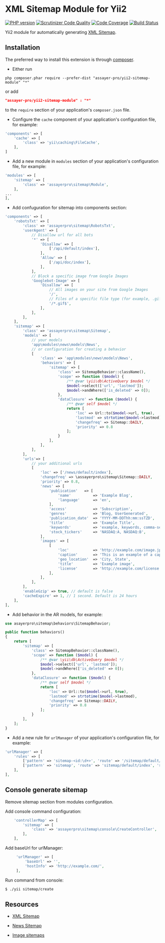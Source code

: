 XML Sitemap Module for Yii2
==========================

[![PHP version](https://badge.fury.io/ph/assayer-pro%2Fyii2-sitemap-module.svg)](http://badge.fury.io/ph/assayer-pro%2Fyii2-sitemap-module)
[![Scrutinizer Code Quality](https://scrutinizer-ci.com/g/assayer-pro/yii2-sitemap-module/badges/quality-score.png?b=master)](https://scrutinizer-ci.com/g/assayer-pro/yii2-sitemap-module/?branch=master)
[![Code Coverage](https://scrutinizer-ci.com/g/assayer-pro/yii2-sitemap-module/badges/coverage.png?b=master)](https://scrutinizer-ci.com/g/assayer-pro/yii2-sitemap-module/?branch=master)
[![Build Status](https://scrutinizer-ci.com/g/assayer-pro/yii2-sitemap-module/badges/build.png?b=master)](https://scrutinizer-ci.com/g/assayer-pro/yii2-sitemap-module/build-status/master)

Yii2 module for automatically generating [XML Sitemap](http://www.sitemaps.org/protocol.html).

Installation
------------
The preferred way to install this extension is through [composer](http://getcomposer.org/download/).

* Either run

```
php composer.phar require --prefer-dist "assayer-pro/yii2-sitemap-module" "*"
```

or add

```json
"assayer-pro/yii2-sitemap-module" : "*"
```

to the `require` section of your application's `composer.json` file.

* Configure the `cache` component of your application's configuration file, for example:

```php
'components' => [
    'cache' => [
        'class' => 'yii\caching\FileCache',
    ],
]
```

* Add a new module in `modules` section of your application's configuration file, for example:

```php
'modules' => [
    'sitemap' => [
        'class' => 'assayerpro\sitemap\Module',
    ],
...
],
```

* Add confuguration for sitemap into components section:

```php
'components' => [
    'robotsTxt' => [
        'class' => 'assayerpro\sitemap\RobotsTxt',
        'userAgent' => [
            // Disallow url for all bots
            '*' => [
                'Disallow' => [
                    ['/api/default/index'],
                ],
                'Allow' => [
                    ['/api/doc/index'],
                ],
            ],
            // Block a specific image from Google Images
            'Googlebot-Image' => [
                'Disallow' => [
                    // All images on your site from Google Images
                    '/',
                    // Files of a specific file type (for example, .gif)
                    '/*.gif$',
                ],
            ],
        ],
    ],
    'sitemap' => [
        'class' => 'assayerpro\sitemap\Sitemap',
        'models' => [
            // your models
            'app\modules\news\models\News',
            // or configuration for creating a behavior
            [
                'class' => 'app\modules\news\models\News',
                'behaviors' => [
                    'sitemap' => [
                        'class' => SitemapBehavior::className(),
                        'scope' => function ($model) {
                            /** @var \yii\db\ActiveQuery $model */
                            $model->select(['url', 'lastmod']);
                            $model->andWhere(['is_deleted' => 0]);
                        },
                        'dataClosure' => function ($model) {
                            /** @var self $model */
                            return [
                                'loc' => Url::to($model->url, true),
                                'lastmod' => strtotime($model->lastmod),
                                'changefreq' => Sitemap::DAILY,
                                'priority' => 0.8
                            ];
                        }
                    ],
                ],
            ],
        ],
        'urls'=> [
            // your additional urls
            [
                'loc' => ['/news/default/index'],
                'changefreq' => \assayerpro\sitemap\Sitemap::DAILY,
                'priority' => 0.8,
                'news' => [
                    'publication'   => [
                        'name'          => 'Example Blog',
                        'language'      => 'en',
                    ],
                    'access'            => 'Subscription',
                    'genres'            => 'Blog, UserGenerated',
                    'publication_date'  => 'YYYY-MM-DDThh:mm:ssTZD',
                    'title'             => 'Example Title',
                    'keywords'          => 'example, keywords, comma-separated',
                    'stock_tickers'     => 'NASDAQ:A, NASDAQ:B',
                ],
                'images' => [
                    [
                        'loc'           => 'http://example.com/image.jpg',
                        'caption'       => 'This is an example of a caption of an image',
                        'geo_location'  => 'City, State',
                        'title'         => 'Example image',
                        'license'       => 'http://example.com/license',
                    ],
                ],
            ],
        ],
        'enableGzip' => true, // default is false
        'cacheExpire' => 1, // 1 second. Default is 24 hours
    ],
],
```

* Add behavior in the AR models, for example:

```php
use asayerpro\sitemap\behaviors\SitemapBehavior;

public function behaviors()
{
    return [
        'sitemap' => [
            'class' => SitemapBehavior::className(),
            'scope' => function ($model) {
                /** @var \yii\db\ActiveQuery $model */
                $model->select(['url', 'lastmod']);
                $model->andWhere(['is_deleted' => 0]);
            },
            'dataClosure' => function ($model) {
                /** @var self $model */
                return [
                    'loc' => Url::to($model->url, true),
                    'lastmod' => strtotime($model->lastmod),
                    'changefreq' => Sitemap::DAILY,
                    'priority' => 0.8
                ];
            }
        ],
    ];
}
```

* Add a new rule for `urlManager` of your application's configuration file, for example:

```php
'urlManager' => [
    'rules' => [
        ['pattern' => 'sitemap-<id:\d+>', 'route' => '/sitemap/default/index', 'suffix' => '.xml'],
        ['pattern' => 'sitemap', 'route' => 'sitemap/default/index', 'suffix' => '.xml'],
    ],
],
```
Console generate sitemap
------------------------

Remove sitemap section from modules configuration.

Add console command configuration:
```php
    'controllerMap' => [
        'sitemap' => [
            'class' => 'assayerpro\sitemap\console\CreateController',
        ],
    ],
```

Add baseUrl for urlManager:
```php
     'urlManager' => [
         'baseUrl' => '',
         'hostInfo' => 'http://example.com/',
     ],
```

Run command from console:
```sh
$ ./yii sitemap/create
```

Resources
---------
* [XML Sitemap](http://www.sitemaps.org/protocol.html)

* [News Sitemap](https://support.google.com/news/publisher/answer/74288?hl=en)

* [Image sitemaps](https://support.google.com/webmasters/answer/178636?hl=en)

